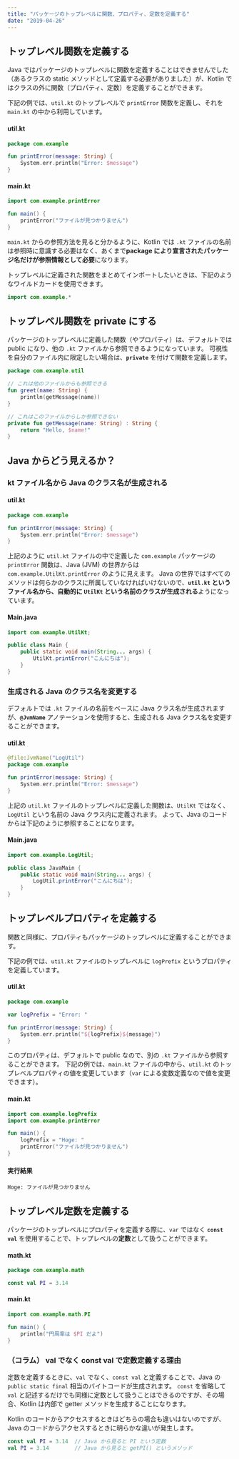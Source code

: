```yaml
---
title: "パッケージのトップレベルに関数、プロパティ、定数を定義する"
date: "2019-04-26"
---
```


トップレベル関数を定義する
----

Java ではパッケージのトップレベルに関数を定義することはできませんでした（あるクラスの static メソッドとして定義する必要がありました）が、Kotlin ではクラスの外に関数（プロパティ、定数）を定義することができます。

下記の例では、`util.kt` のトップレベルで `printError` 関数を定義し、それを `main.kt` の中から利用しています。

#### util.kt

```kotlin
package com.example

fun printError(message: String) {
    System.err.println("Error: $message")
}
```

#### main.kt

```kotlin
import com.example.printError

fun main() {
    printError("ファイルが見つかりません")
}
```

`main.kt` からの参照方法を見ると分かるように、Kotlin では `.kt` ファイルの名前は参照時に意識する必要はなく、あくまで**package により宣言されたパッケージ名だけが参照情報として必要**になります。

トップレベルに定義された関数をまとめてインポートしたいときは、下記のようなワイルドカードを使用できます。

```kotlin
import com.example.*
```


トップレベル関数を private にする
----

パッケージのトップレベルに定義した関数（やプロパティ）は、デフォルトでは public になり、他の `.kt` ファイルから参照できるようになっています。
可視性を自分のファイル内に限定したい場合は、**`private`** を付けて関数を定義します。

```kotlin
package com.example.util

// これは他のファイルからも参照できる
fun greet(name: String) {
    println(getMessage(name))
}

// これはこのファイルからしか参照できない
private fun getMessage(name: String) : String {
    return "Hello, $name!"
}
```


Java からどう見えるか？
----

### kt ファイル名から Java のクラス名が生成される

#### util.kt

```kotlin
package com.example

fun printError(message: String) {
    System.err.println("Error: $message")
}
```

上記のように `util.kt` ファイルの中で定義した `com.example` パッケージの `printError` 関数は、Java (JVM) の世界からは `com.example.UtilKt.printError` のように見えます。
Java の世界ではすべてのメソッドは何らかのクラスに所属していなければいけないので、**`util.kt` というファイル名から、自動的に `UtilKt` という名前のクラスが生成される**ようになっています。

#### Main.java

```java
import com.example.UtilKt;

public class Main {
    public static void main(String... args) {
        UtilKt.printError("こんにちは");
    }
}
```

### 生成される Java のクラス名を変更する

デフォルトでは `.kt` ファイルの名前をベースに Java クラス名が生成されますが、**`@JvmName`** アノテーションを使用すると、生成される Java クラス名を変更することができます。

#### util.kt

```kotlin
@file:JvmName("LogUtil")
package com.example

fun printError(message: String) {
    System.err.println("Error: $message")
}
```

上記の `util.kt` ファイルのトップレベルに定義した関数は、`UtilKt` ではなく、`LogUtil` という名前の Java クラス内に定義されます。
よって、Java のコードからは下記のように参照することになります。

#### Main.java

```java
import com.example.LogUtil;

public class JavaMain {
    public static void main(String... args) {
        LogUtil.printError("こんにちは");
    }
}
```


トップレベルプロパティを定義する
----

関数と同様に、プロパティもパッケージのトップレベルに定義することができます。

下記の例では、`util.kt` ファイルのトップレベルに `logPrefix` というプロパティを定義しています。

#### util.kt

```kotlin
package com.example

var logPrefix = "Error: "

fun printError(message: String) {
    System.err.println("${logPrefix}${message}")
}
```

このプロパティは、デフォルトで public なので、別の `.kt` ファイルから参照することができます。
下記の例では、`main.kt` ファイルの中から、`util.kt` のトップレベルプロパティの値を変更しています（`var` による変数定義なので値を変更できます）。

#### main.kt

```kotlin
import com.example.logPrefix
import com.example.printError

fun main() {
    logPrefix = "Hoge: "
    printError("ファイルが見つかりません")
}
```

#### 実行結果

```
Hoge: ファイルが見つかりません
```


トップレベル定数を定義する
----

パッケージのトップレベルにプロパティを定義する際に、`var` ではなく **`const val`** を使用することで、トップレベルの**定数**として扱うことができます。

#### math.kt

```kotlin
package com.example.math

const val PI = 3.14
```

#### main.kt

```kotlin
import com.example.math.PI

fun main() {
    println("円周率は $PI だよ")
}
```

### （コラム） val でなく const val で定数定義する理由

定数を定義するときに、`val` でなく、`const val` と定義することで、Java の `public static final` 相当のバイトコードが生成されます。
`const` を省略して `val` と記述するだけでも同様に定数として扱うことはできるのですが、その場合、Kotlin は内部で getter メソッドを生成することになります。

Kotlin のコードからアクセスするときはどちらの場合も違いはないのですが、Java のコードからアクセスするときに明らかな違いが発生します。

```kotlin
const val PI = 3.14  // Java から見ると PI という定数
val PI = 3.14        // Java から見ると getPI() というメソッド
```

